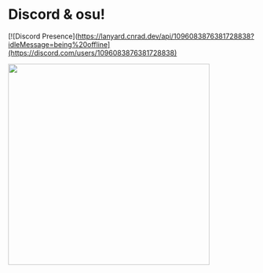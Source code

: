 # Discord & osu!

[![Discord Presence](https://lanyard.cnrad.dev/api/1096083876381728838?idleMessage=being%20offline](https://discord.com/users/1096083876381728838)

<a href="https://osu.ppy.sh/users/AutumnVN"><img src="https://osu-sig.vercel.app/card?user=bmhien&mode=mania&lang=en&blur=100&animation=true&hue=306" width="410"></a></p>
